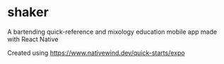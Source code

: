 # shaker
A bartending quick-reference and mixology education mobile app made with React Native

Created using https://www.nativewind.dev/quick-starts/expo
